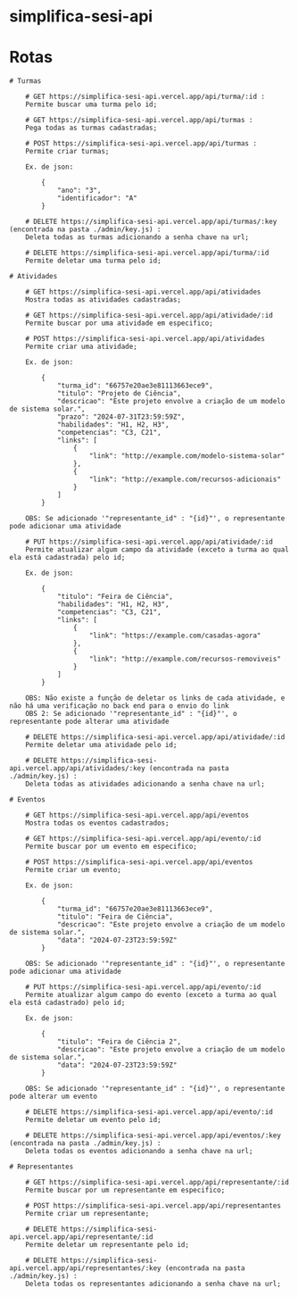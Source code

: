 # simplifica-sesi-api

# Rotas

    # Turmas 

        # GET https://simplifica-sesi-api.vercel.app/api/turma/:id :
        Permite buscar uma turma pelo id;

        # GET https://simplifica-sesi-api.vercel.app/api/turmas :
        Pega todas as turmas cadastradas;

        # POST https://simplifica-sesi-api.vercel.app/api/turmas : 
        Permite criar turmas;
        
        Ex. de json: 

            {
                "ano": "3",
                "identificador": "A"
            }

        # DELETE https://simplifica-sesi-api.vercel.app/api/turmas/:key (encontrada na pasta ./admin/key.js) :
        Deleta todas as turmas adicionando a senha chave na url;

        # DELETE https://simplifica-sesi-api.vercel.app/api/turma/:id
        Permite deletar uma turma pelo id;

    # Atividades

        # GET https://simplifica-sesi-api.vercel.app/api/atividades
        Mostra todas as atividades cadastradas;
        
        # GET https://simplifica-sesi-api.vercel.app/api/atividade/:id 
        Permite buscar por uma atividade em especifico;

        # POST https://simplifica-sesi-api.vercel.app/api/atividades
        Permite criar uma atividade;

        Ex. de json: 

            {
                "turma_id": "66757e20ae3e81113663ece9",
                "titulo": "Projeto de Ciência",
                "descricao": "Este projeto envolve a criação de um modelo de sistema solar.",
                "prazo": "2024-07-31T23:59:59Z",
                "habilidades": "H1, H2, H3",
                "competencias": "C3, C21",
                "links": [
                    {
                        "link": "http://example.com/modelo-sistema-solar"
                    },
                    {
                        "link": "http://example.com/recursos-adicionais"
                    }
                ]
            }

        OBS: Se adicionado '"representante_id" : "{id}"', o representante pode adicionar uma atividade

        # PUT https://simplifica-sesi-api.vercel.app/api/atividade/:id
        Permite atualizar algum campo da atividade (exceto a turma ao qual ela está cadastrada) pelo id;

        Ex. de json: 

            {
                "titulo": "Feira de Ciência",
                "habilidades": "H1, H2, H3",
                "competencias": "C3, C21",
                "links": [
                    {
                        "link": "https://example.com/casadas-agora"
                    },
                    {
                        "link": "http://example.com/recursos-removiveis"
                    }
                ]
            }

        OBS: Não existe a função de deletar os links de cada atividade, e não há uma verificação no back end para o envio do link
        OBS 2: Se adicionado '"representante_id" : "{id}"', o representante pode alterar uma atividade

        # DELETE https://simplifica-sesi-api.vercel.app/api/atividade/:id 
        Permite deletar uma atividade pelo id;

        # DELETE https://simplifica-sesi-api.vercel.app/api/atividades/:key (encontrada na pasta ./admin/key.js) :
        Deleta todas as atividades adicionando a senha chave na url;

    # Eventos

        # GET https://simplifica-sesi-api.vercel.app/api/eventos
        Mostra todas os eventos cadastrados;
        
        # GET https://simplifica-sesi-api.vercel.app/api/evento/:id 
        Permite buscar por um evento em especifico;

        # POST https://simplifica-sesi-api.vercel.app/api/eventos
        Permite criar um evento;

        Ex. de json: 

            {
                "turma_id": "66757e20ae3e81113663ece9",
                "titulo": "Feira de Ciência",
                "descricao": "Este projeto envolve a criação de um modelo de sistema solar.",
                "data": "2024-07-23T23:59:59Z"	
            }

        OBS: Se adicionado '"representante_id" : "{id}"', o representante pode adicionar uma atividade

        # PUT https://simplifica-sesi-api.vercel.app/api/evento/:id
        Permite atualizar algum campo do evento (exceto a turma ao qual ela está cadastrado) pelo id;

        Ex. de json: 

            {
                "titulo": "Feira de Ciência 2",
                "descricao": "Este projeto envolve a criação de um modelo de sistema solar.",
                "data": "2024-07-23T23:59:59Z"	
            }

        OBS: Se adicionado '"representante_id" : "{id}"', o representante pode alterar um evento

        # DELETE https://simplifica-sesi-api.vercel.app/api/evento/:id 
        Permite deletar um evento pelo id;

        # DELETE https://simplifica-sesi-api.vercel.app/api/eventos/:key (encontrada na pasta ./admin/key.js) :
        Deleta todas os eventos adicionando a senha chave na url;

    # Representantes

        # GET https://simplifica-sesi-api.vercel.app/api/representante/:id 
        Permite buscar por um representante em especifico;

        # POST https://simplifica-sesi-api.vercel.app/api/representantes
        Permite criar um representante;

        # DELETE https://simplifica-sesi-api.vercel.app/api/representante/:id 
        Permite deletar um representante pelo id;

        # DELETE https://simplifica-sesi-api.vercel.app/api/representantes/:key (encontrada na pasta ./admin/key.js) :
        Deleta todas os representantes adicionando a senha chave na url;
